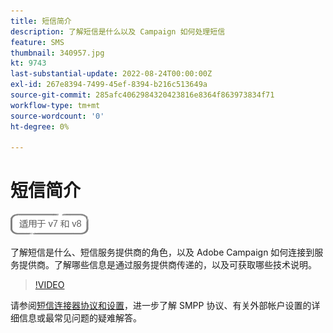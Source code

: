 ```yaml
---
title: 短信简介
description: 了解短信是什么以及 Campaign 如何处理短信
feature: SMS
thumbnail: 340957.jpg
kt: 9743
last-substantial-update: 2022-08-24T00:00:00Z
exl-id: 267e8394-7499-45ef-8394-b216c513649a
source-git-commit: 285afc4062984320423816e8364f863973834f71
workflow-type: tm+mt
source-wordcount: '0'
ht-degree: 0%

---
```


# 短信简介

![适用于 V7 和 V8](../assets/V7-V8-stamp.png)

了解短信是什么、短信服务提供商的角色，以及 Adobe Campaign 如何连接到服务提供商。了解哪些信息是通过服务提供商传递的，以及可获取哪些技术说明。

>[!VIDEO](https://video.tv.adobe.com/v/340957?quality=12)

请参阅[短信连接器协议和设置](https://experienceleague.adobe.com/docs/campaign-classic/using/sending-messages/sending-messages-on-mobiles/sms-protocol.html?lang=zh-Hans#sending-messages)，进一步了解 SMPP 协议、有关外部帐户设置的详细信息或最常见问题的疑难解答。
